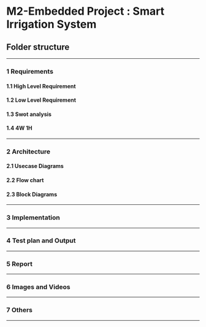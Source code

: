 # M2-Embedded Project : Smart Irrigation System 

## Folder structure
----------------------------------------------------------------------------------------------------------------------------------------------------------
### 1 Requirements
#### 1.1 High Level Requirement
#### 1.2 Low Level Requirement
#### 1.3 Swot analysis
#### 1.4 4W 1H
---------------------------------------------------------------------------------------------------------------------------------------------------------------------------------
### 2 Architecture
####  2.1 Usecase Diagrams
####  2.2 Flow chart
####  2.3 Block Diagrams

---------------------------------------------------------------------------------------------------------------------------------------------------------------------------------
### 3 Implementation

---------------------------------------------------------------------------------------------------------------------------------------------------------------------------------
### 4  Test plan and Output 
---------------------------------------------------------------------------------------------------------------------------------------------------------------------------------
### 5 Report
---------------------------------------------------------------------------------------------------------------------------------------------------------------------------------
### 6 Images and Videos
---------------------------------------------------------------------------------------------------------------------------------------------------------------------------------
### 7 Others
---------------------------------------------------------------------------------------------------------------------------------------------------------------------------------
